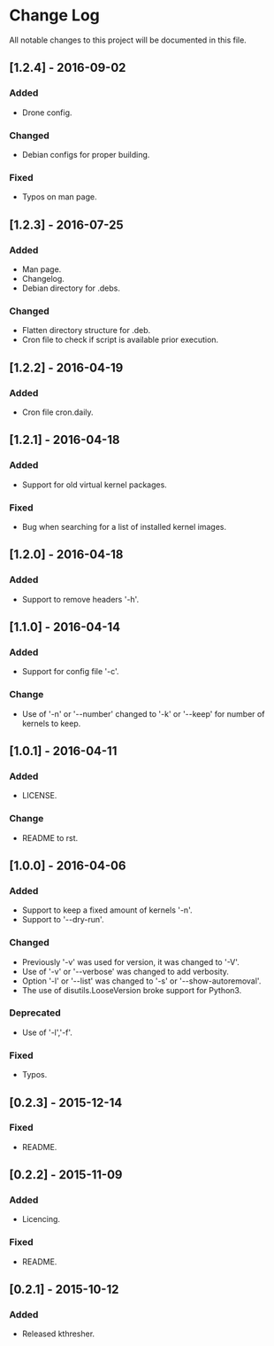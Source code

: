 # Change Log
All notable changes to this project will be documented in this file.

## [1.2.4] - 2016-09-02
### Added
- Drone config.

### Changed
- Debian configs for proper building.

### Fixed
- Typos on man page.

## [1.2.3] - 2016-07-25
### Added
- Man page.
- Changelog.
- Debian directory for .debs.

### Changed
- Flatten directory structure for .deb.
- Cron file to check if script is available prior execution.

## [1.2.2] - 2016-04-19
### Added
- Cron file cron.daily.

## [1.2.1] - 2016-04-18
### Added
- Support for old virtual kernel packages.

### Fixed
- Bug when searching for a list of installed kernel images.

## [1.2.0] - 2016-04-18
### Added
- Support to remove headers '-h'.

## [1.1.0] - 2016-04-14
### Added
- Support for config file '-c'.

### Change
- Use of '-n' or '--number' changed to '-k' or '--keep' for number of kernels to keep.

## [1.0.1] - 2016-04-11
### Added
- LICENSE.

### Change
- README to rst.

## [1.0.0] - 2016-04-06
### Added
- Support to keep a fixed amount of kernels '-n'.
- Support to '--dry-run'.

### Changed
- Previously '-v' was used for version, it was changed to '-V'.
- Use of '-v' or '--verbose' was changed to add verbosity.
- Option '-l' or '--list'  was changed to '-s' or '--show-autoremoval'.
- The use of disutils.LooseVersion broke support for Python3.

### Deprecated
- Use of '-l','-f'.

### Fixed
- Typos.

## [0.2.3] - 2015-12-14
### Fixed
- README.

## [0.2.2] - 2015-11-09
### Added
- Licencing.

### Fixed
- README.

## [0.2.1] - 2015-10-12
### Added
- Released kthresher.
